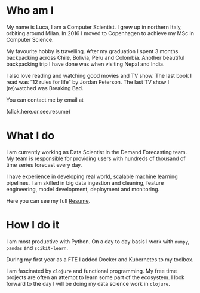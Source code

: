 
# Who am I

My name is Luca, I am a Computer Scientist.
I grew up in northern Italy, orbiting around Milan.
In 2016 I moved to Copenhagen to achieve my MSc in Computer Science.

My favourite hobby is travelling.
After my graduation I spent 3 months backpacking across Chile, Bolivia, Peru and Colombia.
Another beautiful backpacking trip I have done was when visiting Nepal and India.

I also love reading and watching good movies and TV show.
The last book I read was &ldquo;12 rules for life&rdquo; by Jordan Peterson.
The last TV show I (re)watched was Breaking Bad.

You can contact me by email at

<span style="cursor: pointer" onclick="this.textContent = ('luca.cambiaghi' + '@me' + String.fromCharCode(46) + 'com'); this.onclick = null; this.style.cursor='default'">(click.here.or.see.resume)</span>


# What I do

I am currently working as Data Scientist in the Demand Forecasting team.
My team is responsible for providing users with hundreds of thousand of time series forecast every day.

I have experience in developing real world, scalable machine learning pipelines.
I am skilled in big data ingestion and cleaning, feature engineering, model development, deployment and monitoring.

Here you can see my full [Resume](https://luca.cambiaghi.me.com/resume.pdf).


# How I do it

I am most productive with Python.
On a day to day basis I work with `numpy`, `pandas` and `scikit-learn`.

During my first year as a FTE I added Docker and Kubernetes to my toolbox.

I am fascinated by `clojure` and functional programming.
My free time projects are often an attempt to learn some part of the ecosystem.
I look forward to the day I will be doing my data science work in `clojure`.

